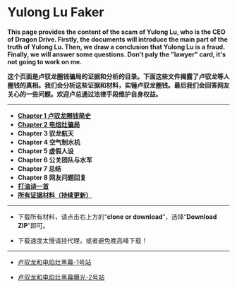 # Yulong Lu Faker

**This page provides the content of the scam of Yulong Lu, who is the CEO of Dragon Drive. Firstly, the documents will introduce the main part of the truth of Yulong Lu. Then, we draw a conclusion that Yulong Lu is a fraud. Finally, we will answer some questions. Don't paly the "lawyer" card, it's not going to work on me.**

**这个页面是卢驭龙圈钱骗局的证据和分析的目录。下面这些文件揭露了卢驭龙等人圈钱的真相。我们会分析这些证据和材料，实锤卢驭龙圈钱。最后我们会回答网友关心的一些问题。欢迎卢总通过法律手段维护自身权益。**

------------

- **[Chapter 1 卢驭龙圈钱简史](https://github.com/luyulongfaker/luyulongfaker/blob/master/Chapter1.md "Chapter 1 卢驭龙圈钱简史")**
- **[Chapter 2 电焰灶骗局](https://github.com/luyulongfaker/luyulongfaker/blob/master/Chapter2.md "Chapter 2 电焰灶骗局")** 
- **Chapter 3 驭龙航天**
- **Chapter 4 空气制水机**
- **Chapter 5 虚假人设**
- **Chapter 6 公关团队与水军**
- **Chapter 7 总结**
- **Chapter 8 网友问题回复**
- **[打油诗一首](https://github.com/luyulongfaker/luyulongfaker/blob/master/打油诗一首.md "打油诗一首")**
- [**所有证据材料（持续更新）**](https://github.com/luyulongfaker/evidence "**所有证据材料（持续更新）**")

------------

- 下载所有材料，请点击右上方的“**clone or download**”，选择“**Download ZIP**”即可。

- 下载速度太慢请挂代理，或者避免晚高峰下载！

------------
- [卢驭龙和电焰灶黑幕-1号站](http://huluwa.me/ "卢驭龙和电焰灶黑幕曝光")


- [卢驭龙和电焰灶黑幕曝光-2号站](http://luyulongsb.me/ "卢驭龙和电焰灶黑幕曝光")








